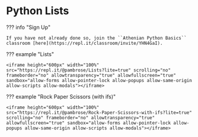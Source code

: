 # Python Lists 

??? info "Sign Up"

    If you have not already done so, join the ``Athenian Python Basics`` classroom [here](https://repl.it/classroom/invite/YHN4GaI).

??? example "Lists"

    <iframe height="600px" width="100%" src="https://repl.it/@pambrose/Lists?lite=true" scrolling="no" frameborder="no" allowtransparency="true" allowfullscreen="true" sandbox="allow-forms allow-pointer-lock allow-popups allow-same-origin allow-scripts allow-modals"></iframe>

??? example "Rock Paper Scissors (with ifs)"

    <iframe height="600px" width="100%" src="https://repl.it/@pambrose/Rock-Paper-Scissors-with-ifs?lite=true" scrolling="no" frameborder="no" allowtransparency="true" allowfullscreen="true" sandbox="allow-forms allow-pointer-lock allow-popups allow-same-origin allow-scripts allow-modals"></iframe>
    